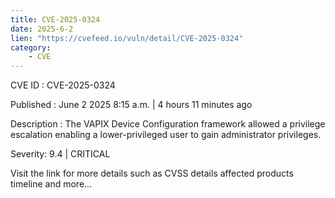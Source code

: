 ```yaml
---
title: CVE-2025-0324
date: 2025-6-2
lien: "https://cvefeed.io/vuln/detail/CVE-2025-0324"
category:
    - CVE
---
```


CVE ID : CVE-2025-0324

Published :  June 2
2025
8:15 a.m. | 4 hours
11 minutes ago

Description : The VAPIX Device Configuration framework allowed a privilege escalation
enabling a lower-privileged user to gain administrator privileges.

Severity: 9.4 | CRITICAL

Visit the link for more details
such as CVSS details
affected products
timeline
and more...
